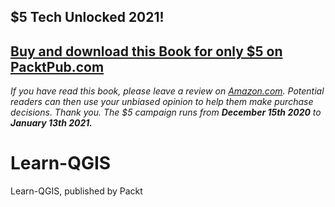 ## $5 Tech Unlocked 2021!
[Buy and download this Book for only $5 on PacktPub.com](https://www.packtpub.com/product/learn-qgis-fourth-edition/9781788997423)
-----
*If you have read this book, please leave a review on [Amazon.com](https://www.amazon.com/gp/product/1788997425).     Potential readers can then use your unbiased opinion to help them make purchase decisions. Thank you. The $5 campaign         runs from __December 15th 2020__ to __January 13th 2021.__*

# Learn-QGIS
Learn-QGIS, published by Packt
